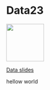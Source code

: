 # Data23


<img src="https://github.com/abender2022/Fall2023/assets/142943689/c01029a7-2ee5-420b-82f7-83b1a80a1e7b" width=100>


[Data slides](https://docs.google.com/presentation/d/1haspTDMDRBqYV1HqobesPBlry8xl7h2aeaOQMy7J5P0/edit#slide=id.g1e5fe554c45_0_175)

hellow world

